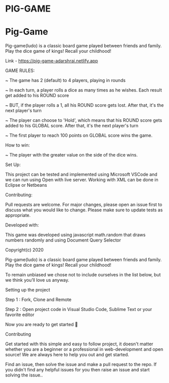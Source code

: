 # PIG-GAME
# Pig-Game
Pig-game(ludo) is a classic board game played between friends and family. Play the dice game of kings! Recall your childhood!


Link - https://pig-game-adarshrai.netlify.app

GAME RULES:


~ The game has 2 (default) to 4 players, playing in rounds

~ In each turn, a player rolls a dice as many times as he wishes. Each result get added to his ROUND score

~ BUT, if the player rolls a 1, all his ROUND score gets lost. After that, it's the next player's turn

~ The player can choose to 'Hold', which means that his ROUND score gets added to his GLOBAL score. After that, it's the next player's turn

~ The first player to reach 100 points on GLOBAL score wins the game.


How to win:

~ The player with the greater value on the side of the dice wins.

Set Up:

This project can be tested and implemented using Microsoft VSCode and we can run using Open with live server. Working with XML can be done in Eclipse or Netbeans

Contributing:

Pull requests are welcome. For major changes, please open an issue first to discuss what you would like to change. Please make sure to update tests as appropriate.

Developed with:

This game was developed using javascript math.random that draws numbers randomly and using Document Query Selector

Copyright(c) 2020

Pig-game(ludo) is a classic board game played between friends and family. Play the dice game of kings! Recall your childhood!

To remain unbiased we chose not to include ourselves in the list below, but we think you’ll love us anyway.

Setting up the project

Step 1 : Fork, Clone and Remote

Step 2 : Open project code in Visual Studio Code, Sublime Text or your favorite editor

Now you are ready to get started 🎉

Contributing

Get started with this simple and easy to follow project, it doesn't matter whether you are a beginner or a professional in web-development and open source!
We are always here to help you out and get started.

Find an issue,
then solve the issue and make a pull request to the repo. 
If you didn't find any helpful issues for you then raise an issue and start solving the issue..

